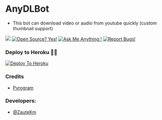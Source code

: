 # AnyDLBot
- This bot can download video or audio from youtube quickly (custom thumbnail support)

<a href="https://telegram.dog/AnyDLzKBot"><img src="https://img.shields.io/badge/Telegram-Demo-Bot-blue.svg?logo=telegram"></a>
[![Open Source? Yes!](https://badgen.net/badge/Open%20Source%20%3F/Yes/yellow?icon=github)](https://github.com/InFoJosTel/AnyDLBot)
[![Ask Me Anything !](https://img.shields.io/badge/🤔%20Ask%20me-anything-1abc9c.svg)](https://telegram.dog/ZauteBot)
[![Report Bugs!](https://badgen.net/badge/🐞%20Report%20/Bugs/red)](https://telegram.dog/InFoJosTelGroup)

### Deploy to Heroku 🏃‍♂

[![Deploy To Heroku](https://www.herokucdn.com/deploy/button.svg)](https://heroku.com/deploy?template=https://github.com/InFoJosTel/AnyDLBot)

### Credits

- [Pyrogram](https://github.com/pyrogram/pyrogram)

### Developers:

- [@ZauteKm](https://t.me/ZauteKm)
